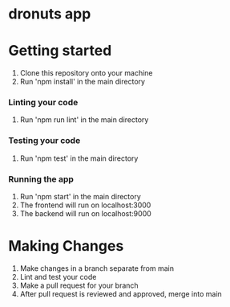 # dronuts app

# Getting started
1. Clone this repository onto your machine
2. Run 'npm install' in the main directory

### Linting your code
1. Run 'npm run lint' in the main directory

### Testing your code
1. Run 'npm test' in the main directory

### Running the app
1. Run 'npm start' in the main directory
2. The frontend will run on localhost:3000
3. The backend will run on localhost:9000

# Making Changes
1. Make changes in a branch separate from main
2. Lint and test your code
3. Make a pull request for your branch
4. After pull request is reviewed and approved, merge into main
